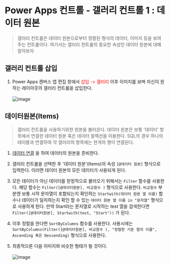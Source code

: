 # Power Apps 컨트롤 - 갤러리 컨트롤 1 : 데이터 원본
> 갤러리 컨트롤은 데이터 원본으로부터 정렬된 형식의 데이터, 이미지 등을 보여주는 컨트롤이다. 여기서는 갤러리 컨트롤의 중요한 속성인 데이터 원본에 대해 알아보자

## 갤러리 컨트롤 삽입

1. Power Apps 캔버스 앱 편집 창에서 <span style="color:red">삽입 -> 갤러리</span> 이후 이미지를 보며 자신이 원하는 레이아웃의 갤러리 컨트롤을 삽입한다. <br><br>![image](https://user-images.githubusercontent.com/39551265/178263368-62ce28ce-94fa-49e4-b6b6-2977736b9f1c.png)<br>

## 데이터원본(Items)
> 갤러리 컨트롤을 사용하기위한 원본을 불러온다. 데이터 원본은 보통 '데이터' 항목에서 연결한 데이터 원본 혹은 데이터 컬렉션을 이용한다. SQL의 경우 하나의 테이블과 연결하여 각 갤러리의 항목에는 한개의 행이 연결된다.

1. [데이터 연결](https://nanenchanga.tistory.com/entry/Power-Apps-%EB%8D%B0%EC%9D%B4%ED%84%B0-%EC%97%B0%EA%B2%B0) 을 하여 데이터의 원본을 준비한다.

2. 갤러리 컨트롤을 선택한 후 '데이터 원본'(Items)의 속성 `[@데이터 원본]` 형식으로 입력한다. 이러면 데이터 원본의 모든 데이터가 사용되게 된다.
3. 모든 데이터가 아닌 데이터를 한정적으로 불러오기 위해서는 `Filter` 함수를 사용한다. 해당 함수는 `Filter([@데이터원본], 비교함수 )` 형식으로 사용한다. `비교함수` 부분엔 보통 시작 문자열이 포함되는지 확인하는 `Startwith(데이터 원본 열 이름)` 함수나 데이터가 일치하는지 확인 할 수 있는 `데이터 원본 열 이름 in "문자열"` 형식으로 사용하게 된다. 만약 Start라는 문자열로 시작하는 test 열을 검색한다면 `Filter([@데이터원본], Startwith(test, "Start"))` 가 된다.
4. 이후 정렬을 한다면 `SortByColumns` 함수를 사용한다. 사용시에는 `SortByColumns(Filter([@데이터원본], 비교함수 ), "정렬한 기준 열의 이름", Ascending 혹은 Descending)` 형식으로 사용한다. 
5. 최종적으론 다음 이미지와 비슷한 형태가 될 것이다.<br><br>![image](https://user-images.githubusercontent.com/39551265/178266611-2c3445dc-d5a8-4bb1-a56f-88f7ea7340d8.png)<br>